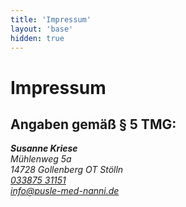 ```yaml
---
title: 'Impressum'
layout: 'base'
hidden: true
---
```


# Impressum

## Angaben gemäß § 5 TMG:

<address class="h-card">
    <strong class="p-name">Susanne Kriese</strong>
    <br />
    <span class="p-street-address">Mühlenweg 5a</span>
    <br />
    <span class="p-postal-code">14728</span> <span class="p-locality">Gollenberg OT Stölln</span>
    <br />
    <span class="fa fa-fw fa-phone" title="Telefon"></span> <a href="tel:+493387531151" class="p-tel">033875 31151</a>
    <br />
    <span class="fa fa-fw fa-envelope" title="E-Mail"></span> <a href="mailto:info@pusle-med-nanni.de" class="u-email">info@pusle-med-nanni.de</a>
</address>
